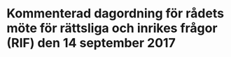 # Kommenterad dagordning för rådets möte för rättsliga och inrikes frågor (RIF) den 14 september 2017


